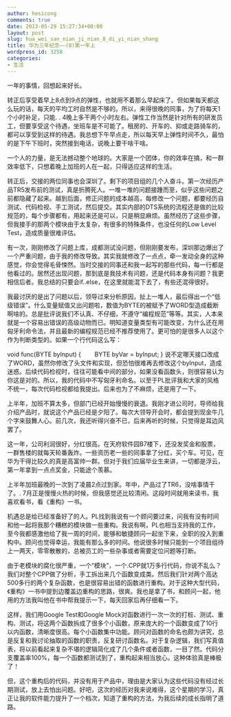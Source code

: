 ```yaml
---
author: hesicong
comments: true
date: 2013-05-29 15:27:34+00:00
layout: post
slug: hua_wei_san_nian_ji_nian_8_di_yi_nian_shang
title: 华为三年纪念——(8)第一年上
wordpress_id: 3258
categories:
- 生活
---
```


一年的事情，回想起来好长。

转正后享受着早上8点到9点的弹性，也就用不着那么早起床了。但如果每天都这么玩的话，每天的平均工时自然是不够的。所以，来得很晚的同事，为了将每天1个小时补足，只能. . 4晚上多干两个小时左右。弹性工作当然是针对所有的研发员工，但要享受这个待遇，坐班车是不可能了。租房的、开车的、抑或走路骑车的，都可以享受到这样的待遇。我总想下午早点走，所以每天早上弹性时间不久，最怕的是下午下班时，突然接到电话，说晚上要干啥干啥。

一个人的力量，是无法撼动整个地球的。大家是一个团体，你的效率在搞，和一群效率低下，只想着晚上加班的人在一起，只得适应这样的生活。

转正后，交接的两位同事也会深圳了。剩下的项目组的几个人奋斗。第一次经历产品TR5发布前的测试，真是折腾死人。一堆一堆的问题接踵而至，似乎这些问题之前都隐藏了起来。越到后面，修正问题的成本越高，每修改一个问题，都要经历自测试、代码检视、手工测试，然后提交。其实内部的DTS系统的流程还是做的比较规范的，每个步骤都有，用起来还是可以，只是稍显麻烦。虽然经历了这些步骤，但我接手的那两个模块由于太复杂，有很多的特殊条件，也没任何的Low Level Test，造成质量很难评估。

有一次，刚刚修改了问题上库，成都测试没问题，但刚刚要发布，深圳那边爆出了一个严重问题，由于我的修改导致。其实我就修改了一点点，牵一发动全身的这种感觉，你会觉得毛骨悚然。当时交接的同事还和我一起写的那些代码，每一行都是他看过的。居然还出现问题，那到底是我技术有问题，还是代码本身有问题？我更相信后者。我总结的只要会if..else，在这里就能混下去了，有些还混得很好。

我最讨厌的是出了问题以后，领导过来分析原因，扯上一堆人，最后得出一个“低级错误”。什么变量赋值又出问题啦，数值为BYTE的被赋予了WORD型造成截断啊啥的。总是批评说我们不认真、不仔细，不遵守“编程规范”等等。其实，人本来就是一个容易出错误的高级动物而已。明知道变量类型有可能改变，为什么还在用匈牙利命令法，并且最新的编程规范已经不推荐使用了。更可怕的是很多人以这个作为判断类型的。如果一个行代码这么写：

void func(BYTE byInput)
{
       BYTE byVar = byInput;
}
说不定哪天接口改成了WORD，虽然你修改了头文件和实现，但恐怕很难再去修改这个byInput，造成迷惑。后续代码检视时，往往可能看中间的部分，如果没看函数头，则很容易认为你这是对的。所以，我的代码中不写匈牙利命名。以至于PL批评我和大家的风格不统一，每次代码检视都给我提出。后来也为了不麻烦，还是用了一下。

上半年，加班不算太多，但部门已经开始慢慢的衰退。我刚才进公司时，导师给我介绍产品时，就说这个产品已经是夕阳了。每次大领导开会时，都会提到现金牛几个字来鼓舞人心。前几次，我还听得兴奋不已，后来再听的时候，只觉得是耳边风罢了。

这一年，公司利润很好，分红很高。在天府软件园B7楼下，还没发奖金和股票，一群售楼的就每天轮番轰炸。一些资历老一些的同事拿了分红，买个车。可见，在华为干得比较久的真是高富帅一群。但对于我们应届毕业生来讲，一切都是浮云，第一年拿到一点点奖金，只能途个羡慕。

上半年加班最晚的一次到了凌晨2点过到家。年中，产品过了TR6，没啥事情干了。. 7月正是慢慢火热的时候，但我感觉还比较清闲。这段时间就用来读书，我喜欢看书，看《重构》一书。

机遇总是给已经准备好了的人。PL找到我说有一个顾问要过来，问我有没有时间和他一起将我那个糟糕的模块做一些重构。我说有啊，PL也相当支持我的工作，至今我都感激他给了我一周的时间，能够和敏捷顾问一起坐下来，全职的投入到重构中。顾问也觉得幸运，我能有那么多的时间。他说很多时候只能到一个项目组待上一两天，零零散散的，总被员工的一些杂事或者需要定位问题等打断。

由于老模块的腐化很严重，一个“模块”，一个.CPP就1万多行代码，你说不乱么？我们对整个CPP做了分析，手工拆出来几个函数变成类。然后我们针对两个高达500多行的两个复杂函数，也是很容易出错的函数进行重构。对于这种大型代码，《重构》一书中提到边覆盖边重构的思路，很爽。我也是拿了书，和顾问一起，他用的方法我叫他在书中帮我提示一下，每天回家后再仔细看一下。

这样，我们用Google Test和Google Mock对函数进行一次一次的打桩、测试、重构、测试，将这两个函数拆成了很多个小函数，原来庞大的一个函数变成了10行以内函数，清晰度很高。每个小函数集中功能。顾问对函数的命名也颇为讲究，总是反复和我讨论抽取的函数的职责，反复研讨函数名。对于复杂逻辑，我们写真值表，将以前看起来复杂不堪的逻辑简化成了几个条件或者函数，一目了然。代码分支覆盖率100%，每一个函数都测试到了，重构起来相当放心。这种体验真是棒极了！

但，这个重构后的代码，并没有用于产品中，理由是大家认为这些代码没有经过长期测试，放上去怕出问题。好吧，这次的经历对我来说难得，这个星期的学习，真正让我的软件能力提升了一个档次，知道了重构的方法，为我后续的成长指明了道路。

